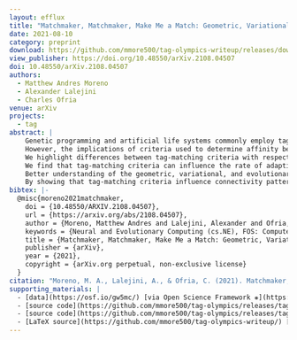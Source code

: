 ```yaml
---
layout: efflux
title: "Matchmaker, Matchmaker, Make Me a Match: Geometric, Variational, and Evolutionary Implications of Criteria for Tag Affinity"
date: 2021-08-10
category: preprint
download: https://github.com/mmore500/tag-olympics-writeup/releases/download/v1.0.0/tag-olympics-writeup.pdf
view_publisher: https://doi.org/10.48550/arXiv.2108.04507
doi: 10.48550/arXiv.2108.04507
authors:
  - Matthew Andres Moreno
  - Alexander Lalejini
  - Charles Ofria
venue: arXiv
projects:
  - tag
abstract: |
    Genetic programming and artificial life systems commonly employ tag-matching schemes to determine interactions between model components.
    However, the implications of criteria used to determine affinity between tags with respect to constraints on emergent connectivity, canalization of changes to connectivity under mutation, and evolutionary dynamics have not been considered.
    We highlight differences between tag-matching criteria with respect to geometric constraint and variation generated under mutation.
    We find that tag-matching criteria can influence the rate of adaptive evolution and the quality of evolved solutions.
    Better understanding of the geometric, variational, and evolutionary properties of tag-matching criteria will facilitate more effective incorporation of tag matching into genetic programming and artificial life systems.
    By showing that tag-matching criteria influence connectivity patterns and evolutionary dynamics, our findings also raise fundamental questions about the properties of tag-matching systems in nature.
bibtex: |-
  @misc{moreno2021matchmaker,
    doi = {10.48550/ARXIV.2108.04507},
    url = {https://arxiv.org/abs/2108.04507},
    author = {Moreno, Matthew Andres and Lalejini, Alexander and Ofria, Charles},
    keywords = {Neural and Evolutionary Computing (cs.NE), FOS: Computer and information sciences, FOS: Computer and information sciences},
    title = {Matchmaker, Matchmaker, Make Me a Match: Geometric, Variational, and Evolutionary Implications of Criteria for Tag Affinity},
    publisher = {arXiv},
    year = {2021},
    copyright = {arXiv.org perpetual, non-exclusive license}
  }
citation: "Moreno, M. A., Lalejini, A., & Ofria, C. (2021). Matchmaker, Matchmaker, Make Me a Match: Geometric, Variational, and Evolutionary Implications of Criteria for Tag Affinity. arXiv preprint arXiv:2108.04507."
supporting_materials: |
  - [data](https://osf.io/gw5mc/) [via Open Science Framework ❋](https://osf.io)
  - [source code](https://github.com/mmore500/tag-olympics/releases/tag/v1.1.0) [via GitHub <i class="icon-github-1"></i>](https://github.com/)
  - [source code](https://github.com/mmore500/tag-olympics/releases/tag/v1.1.0) [via GitHub <i class="icon-github-1"></i>](https://github.com/)
  - [LaTeX source](https://github.com/mmore500/tag-olympics-writeup/) [via GitHub <i class="icon-github-1"></i>](https://github.com/)
---
```

